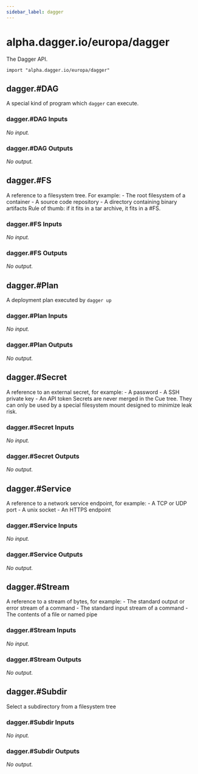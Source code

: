 ```yaml
---
sidebar_label: dagger
---
```


# alpha.dagger.io/europa/dagger

The Dagger API.

```cue
import "alpha.dagger.io/europa/dagger"
```

## dagger.#DAG

A special kind of program which `dagger` can execute.

### dagger.#DAG Inputs

_No input._

### dagger.#DAG Outputs

_No output._

## dagger.#FS

A reference to a filesystem tree. For example:  - The root filesystem of a container  - A source code repository  - A directory containing binary artifacts Rule of thumb: if it fits in a tar archive, it fits in a #FS.

### dagger.#FS Inputs

_No input._

### dagger.#FS Outputs

_No output._

## dagger.#Plan

A deployment plan executed by `dagger up`

### dagger.#Plan Inputs

_No input._

### dagger.#Plan Outputs

_No output._

## dagger.#Secret

A reference to an external secret, for example:  - A password  - A SSH private key  - An API token Secrets are never merged in the Cue tree. They can only be used by a special filesystem mount designed to minimize leak risk.

### dagger.#Secret Inputs

_No input._

### dagger.#Secret Outputs

_No output._

## dagger.#Service

A reference to a network service endpoint, for example:  - A TCP or UDP port  - A unix socket  - An HTTPS endpoint

### dagger.#Service Inputs

_No input._

### dagger.#Service Outputs

_No output._

## dagger.#Stream

A reference to a stream of bytes, for example:  - The standard output or error stream of a command  - The standard input stream of a command  - The contents of a file or named pipe

### dagger.#Stream Inputs

_No input._

### dagger.#Stream Outputs

_No output._

## dagger.#Subdir

Select a subdirectory from a filesystem tree

### dagger.#Subdir Inputs

_No input._

### dagger.#Subdir Outputs

_No output._
